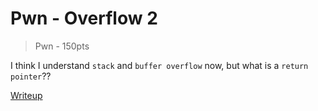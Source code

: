 # Pwn - Overflow 2
> Pwn - 150pts

I think I understand `stack` and `buffer overflow` now, but what is a `return pointer`??

[Writeup](./writeup/README.md)
